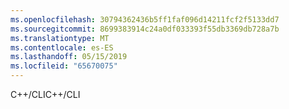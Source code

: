 ```yaml
---
ms.openlocfilehash: 30794362436b5ff1faf096d14211fcf2f5133dd7
ms.sourcegitcommit: 8699383914c24a0df033393f55db3369db728a7b
ms.translationtype: MT
ms.contentlocale: es-ES
ms.lasthandoff: 05/15/2019
ms.locfileid: "65670075"
---
```

<span data-ttu-id="7a338-101">C++/CLI</span><span class="sxs-lookup"><span data-stu-id="7a338-101">C++/CLI</span></span>

